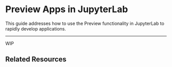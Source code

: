 # Preview Apps in JupyterLab

This guide addresses how to use the Preview functionality in JupyterLab to rapidly develop applications.

---

WIP


## Related Resources
